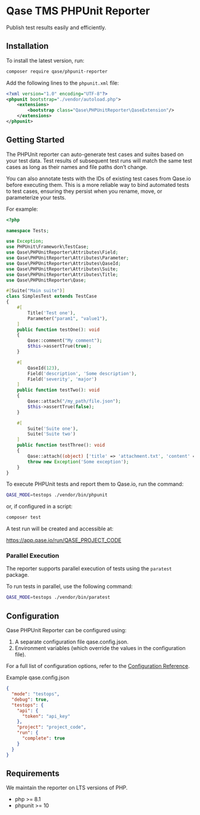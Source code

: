 # Qase TMS PHPUnit Reporter

Publish test results easily and efficiently.

## Installation

To install the latest version, run:

```sh
composer require qase/phpunit-reporter 
```

Add the following lines to the `phpunit.xml` file:

```xml
<?xml version="1.0" encoding="UTF-8"?>
<phpunit bootstrap="./vendor/autoload.php">
    <extensions>
        <bootstrap class="Qase\PHPUnitReporter\QaseExtension"/>
    </extensions>
</phpunit>
```

## Getting Started

The PHPUnit reporter can auto-generate test cases and suites based on your test data.
Test results of subsequent test runs will match the same test cases as long as their names and file paths don’t change.

You can also annotate tests with the IDs of existing test cases from Qase.io before executing them.
This is a more reliable way to bind automated tests to test cases, ensuring they persist when you rename, move, or
parameterize your tests.

For example:

```php
<?php

namespace Tests;

use Exception;
use PHPUnit\Framework\TestCase;
use Qase\PHPUnitReporter\Attributes\Field;
use Qase\PHPUnitReporter\Attributes\Parameter;
use Qase\PHPUnitReporter\Attributes\QaseId;
use Qase\PHPUnitReporter\Attributes\Suite;
use Qase\PHPUnitReporter\Attributes\Title;
use Qase\PHPUnitReporter\Qase;

#[Suite("Main suite")]
class SimplesTest extends TestCase
{
    #[
        Title('Test one'),
        Parameter("param1", "value1"),
    ]
    public function testOne(): void
    {
        Qase::comment("My comment");
        $this->assertTrue(true);
    }

    #[
        QaseId(123),
        Field('description', 'Some description'),
        Field('severity', 'major')
    ]
    public function testTwo(): void
    {
        Qase::attach("/my_path/file.json");
        $this->assertTrue(false);
    }

    #[
        Suite('Suite one'),
        Suite('Suite two')
    ]
    public function testThree(): void
    {
        Qase::attach((object) ['title' => 'attachment.txt', 'content' => 'Some string', 'mime' => 'text/plain']);
        throw new Exception('Some exception');
    }
}
```

To execute PHPUnit tests and report them to Qase.io, run the command:

```bash
QASE_MODE=testops ./vendor/bin/phpunit
```

or, if configured in a script:

```bash
composer test
```

A test run will be created and accessible at:

https://app.qase.io/run/QASE_PROJECT_CODE

### Parallel Execution

The reporter supports parallel execution of tests using the `paratest` package.

To run tests in parallel, use the following command:

```bash
QASE_MODE=testops ./vendor/bin/paratest
```

## Configuration

Qase PHPUnit Reporter can be configured using:

1. A separate configuration file qase.config.json.
2. Environment variables (which override the values in the configuration file).

For a full list of configuration options, refer to
the [Configuration Reference](https://github.com/qase-tms/qase-php-commons/blob/main/README.md#configuration).

Example qase.config.json

```json
{
  "mode": "testops",
  "debug": true,
  "testops": {
    "api": {
      "token": "api_key"
    },
    "project": "project_code",
    "run": {
      "complete": true
    }
  }
}
```

## Requirements

We maintain the reporter on LTS versions of PHP.

- php >= 8.1
- phpunit >= 10

